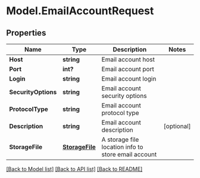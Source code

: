 # Model.EmailAccountRequest

## Properties
Name | Type | Description | Notes
------------ | ------------- | ------------- | -------------
**Host** | **string** | Email account host | 
**Port** | **int?** | Email account port | 
**Login** | **string** | Email account login | 
**SecurityOptions** | **string** | Email account security options | 
**ProtocolType** | **string** | Email account protocol type | 
**Description** | **string** | Email account description | [optional] 
**StorageFile** | [**StorageFile**](StorageFile.md) | A storage file location info to store email account | 



[[Back to Model list]](README.md#documentation-for-models) [[Back to API list]](README.md#documentation-for-api-endpoints) [[Back to README]](README.md)


